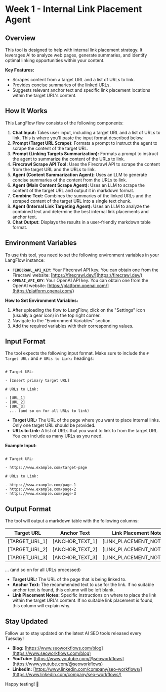 # Week 1 - Internal Link Placement Agent

## Overview

This tool is designed to help with internal link placement strategy. It leverages AI to analyze web pages, generate summaries, and identify optimal linking opportunities within your content.

**Key Features:**

- Scrapes content from a target URL and a list of URLs to link.
- Provides concise summaries of the linked URLs.
- Suggests relevant anchor text and specific link placement locations within the target URL's content.

## How It Works

This LangFlow flow consists of the following components:

1.  **Chat Input:** Takes user input, including a target URL and a list of URLs to link. This is where you'll paste the input format described below.
2.  **Prompt (Target URL Scrape):** Formats a prompt to instruct the agent to scrape the content of the target URL.
3.  **Prompt (Linking Targets Summarization):** Formats a prompt to instruct the agent to summarize the content of the URLs to link.
4.  **Firecrawl Scrape API Tool:** Uses the Firecrawl API to scrape the content from the target URL and the URLs to link.
5.  **Agent (Content Summarization Agent):** Uses an LLM to generate concise summaries of the content from the URLs to link.
6.  **Agent (Main Content Scrape Agent):** Uses an LLM to scrape the content of the target URL and output it in markdown format.
7.  **Combine Text:** Combines the summaries of the linked URLs and the scraped content of the target URL into a single text chunk.
8.  **Agent (Internal Link Targeting Agent):** Uses an LLM to analyze the combined text and determine the best internal link placements and anchor text.
9.  **Chat Output:** Displays the results in a user-friendly markdown table format.

## Environment Variables

To use this tool, you need to set the following environment variables in your LangFlow instance:

- **`FIRECRAWL_API_KEY`**: Your Firecrawl API key. You can obtain one from the Firecrawl website: [https://firecrawl.dev/](https://firecrawl.dev/)
- **`OPENAI_API_KEY`**: Your OpenAI API key. You can obtain one from the OpenAI website: [https://platform.openai.com/](https://platform.openai.com/)

**How to Set Environment Variables:**

1.  After uploading the flow to LangFlow, click on the "Settings" icon (usually a gear icon) in the top right corner.
2.  Navigate to the "Environment Variables" section.
3.  Add the required variables with their corresponding values.

## Input Format

The tool expects the following input format. Make sure to include the `# Target URL:` and `# URLs to Link:` headings:

```

# Target URL:

- [Insert primary target URL]

# URLs to Link:

- [URL_1]
- [URL_2]
- [URL_3]
  ... (and so on for all URLs to link)

```

- **Target URL:** The URL of the page where you want to place internal links. Only one target URL should be provided.
- **URLs to Link:** A list of URLs that you want to link to from the target URL. You can include as many URLs as you need.

**Example Input:**

```

# Target URL:

- https://www.example.com/target-page

# URLs to Link:

- https://www.example.com/page-1
- https://www.example.com/page-2
- https://www.example.com/page-3

```

## Output Format

The tool will output a markdown table with the following columns:

| Target URL     | Anchor Text     | Link Placement Notes     |
| -------------- | --------------- | ------------------------ |
| [TARGET_URL_1] | [ANCHOR_TEXT_1] | [LINK_PLACEMENT_NOTES_1] |
| [TARGET_URL_2] | [ANCHOR_TEXT_2] | [LINK_PLACEMENT_NOTES_2] |
| [TARGET_URL_3] | [ANCHOR_TEXT_3] | [LINK_PLACEMENT_NOTES_3] |

... (and so on for all URLs processed)

- **Target URL:** The URL of the page that is being linked to.
- **Anchor Text:** The recommended text to use for the link. If no suitable anchor text is found, this column will be left blank.
- **Link Placement Notes:** Specific instructions on where to place the link within the target URL's content. If no suitable link placement is found, this column will explain why.

## Stay Updated

Follow us to stay updated on the latest AI SEO tools released every Tuesday!

- **Blog:** [https://www.seoworkflows.com/blog](https://www.seoworkflows.com/blog)
- **YouTube:** [https://www.youtube.com/@seoworkflows](https://www.youtube.com/@seoworkflows)
- **LinkedIn:** [https://www.linkedin.com/company/seo-workflows/](https://www.linkedin.com/company/seo-workflows/)

Happy testing! 🚀

